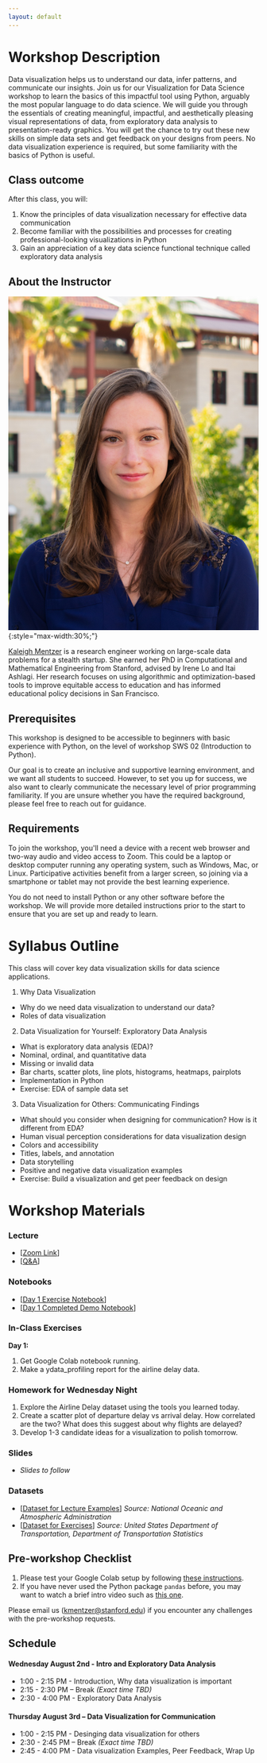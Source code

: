 ```yaml
---
layout: default
---
```


# Workshop Description
Data visualization helps us to understand our data, infer patterns, and communicate our insights. Join us for our Visualization for Data Science workshop to learn the basics of this impactful tool using Python, arguably the most popular language to do data science. We will guide you through the essentials of creating meaningful, impactful, and aesthetically pleasing visual representations of data, from exploratory data analysis to presentation-ready graphics. You will get the chance to try out these new skills on simple data sets and get feedback on your designs from peers. No data visualization experience is required, but some familiarity with the basics of Python is useful.

## Class outcome
After this class, you will:
1. Know the principles of data visualization necessary for effective data communication
2. Become familiar with the possibilities and processes for creating professional-looking visualizations in Python
3. Gain an appreciation of a key data science functional technique called exploratory data analysis


## About the Instructor
![Kaleigh Mentzer](/assets/img/kaleigh_mentzer_small.jpg){:style="max-width:30%;"}

[Kaleigh Mentzer](https://klmentzer.github.io/) is a research engineer working on large-scale data problems for a stealth startup. She earned her PhD in Computational and Mathematical Engineering from Stanford, advised by Irene Lo and Itai Ashlagi. Her research focuses on using algorithmic and optimization-based tools to improve equitable access to education and has informed educational policy decisions in San Francisco.

## Prerequisites
This workshop is designed to be accessible to beginners with basic experience with Python, on the level of workshop SWS 02  (Introduction to Python). 

Our goal is to create an inclusive and supportive learning environment, and we want all students to succeed. However, to set you up for success, we also want to clearly communicate the necessary level of prior programming familiarity. If you are unsure whether you have the required background, please feel free to reach out for guidance.

## Requirements

To join the workshop, you'll need a device with a recent web browser and two-way audio and video access to Zoom. This could be a laptop or desktop computer running any operating system, such as Windows, Mac, or Linux. Participative activities benefit from a larger screen, so joining via a smartphone or tablet may not provide the best learning experience. 

You do not need to install Python or any other software before the workshop. We will provide more detailed instructions prior to the start to ensure that you are set up and ready to learn.

# Syllabus Outline
This class will cover key data visualization skills for data science applications. 
1. Why Data Visualization 
  - Why do we need data visualization to understand our data? 
  - Roles of data visualization
2. Data Visualization for Yourself: Exploratory Data Analysis
  - What is exploratory data analysis (EDA)? 
  - Nominal, ordinal, and quantitative data
  - Missing or invalid data
  - Bar charts, scatter plots, line plots, histograms, heatmaps, pairplots
  - Implementation in Python 
  - Exercise: EDA of sample data set
3. Data Visualization for Others: Communicating Findings
  - What should you consider when designing for communication? How is it different from EDA? 
  - Human visual perception considerations for data visualization design
  - Colors and accessibility 
  - Titles, labels, and annotation
  - Data storytelling
  - Positive and negative data visualization examples
  - Exercise: Build a visualization and get peer feedback on design


# Workshop Materials

### Lecture
- [[Zoom Link](https://stanford.zoom.us/j/95211729574?pwd=ZGpOU0ovM3NiTE9xRkpiVXc1MEV0QT09)]
- [[Q&A](https://app.sli.do/event/dmh2Pd1cJ7g8Wym5eQkaX1)]

### Notebooks
- [[Day 1 Exercise Notebook](https://colab.research.google.com/drive/1qJ8zDIzuK2BKEPobcmiNFZsT7bPdYoGN?usp=sharing)]
- [[Day 1 Completed Demo Notebook](https://colab.research.google.com/drive/1u4Jg7m07V2Q6nJOj6eRf2dZlfPtsJs97?usp=sharing)]

### In-Class Exercises
**Day 1:**
1. Get Google Colab notebook running.
2. Make a ydata_profiling report for the airline delay data. 

### Homework for Wednesday Night
1. Explore the Airline Delay dataset using the tools you learned today. 
2. Create a scatter plot of departure delay vs arrival delay. How correlated are the two? What does this suggest about why flights are delayed?
3. Develop 1-3 candidate ideas for a visualization to polish tomorrow. 

### Slides
- *Slides to follow*

### Datasets
- [[Dataset for Lecture Examples](/docs/weather_anomalies_data.csv)]
*Source: National Oceanic and Atmospheric Administration*
- [[Dataset for Exercises](/docs/airline_delay_data.csv)]
*Source: United States Department of Transportation, Department of Transportation Statistics*


## Pre-workshop Checklist
1. Please test your Google Colab setup by following [these instructions](https://docs.google.com/document/d/1TF9lk1zdpdymE7RkUQOCAoWp_Y3k7CUirh5-HnDjvvM/edit?usp=sharing).
2. If you have never used the Python package `pandas` before, you may want to watch a brief intro video such as [this one](https://youtu.be/w4cZnVUTnYg).

 Please email us (kmentzer@stanford.edu) if you encounter any challenges with the pre-workshop requests.
## Schedule
#### Wednesday August 2nd - Intro and Exploratory Data Analysis
  
- 1:00 - 2:15 PM - Introduction, Why data visualization is important
- 2:15 - 2:30 PM – Break *(Exact time TBD)*
- 2:30 - 4:00 PM - Exploratory Data Analysis
  
#### Thursday August 3rd – Data Visualization for Communication
- 1:00 - 2:15 PM - Desinging data visualization for others
- 2:30 - 2:45 PM – Break *(Exact time TBD)*
- 2:45 - 4:00 PM - Data visualization Examples, Peer Feedback, Wrap Up





